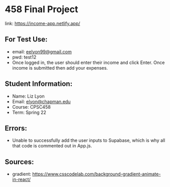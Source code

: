 # 458 Final Project
link: https://income-app.netlify.app/

## For Test Use:
* email: eelyon99@gmail.com
* pwd: test12
* Once logged in, the user should enter their income and click Enter. Once income is submitted then add your expenses. 

## Student Information:
* Name: Liz Lyon
* Email: elyon@chapman.edu
* Course: CPSC458
* Term: Spring 22

## Errors:
* Unable to successfully add the user inputs to Supabase, which is why all that code is commented out in App.js.

## Sources:
* gradient: https://www.csscodelab.com/background-gradient-animate-in-react/
